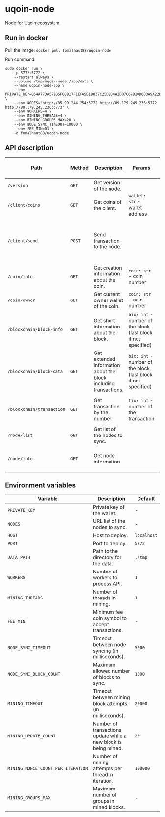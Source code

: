 # uqoin-node

Node for Uqoin ecosystem.

## Run in docker

Pull the image: `docker pull fomalhaut88/uqoin-node`

Run command:

```
sudo docker run \
    -p 5772:5772 \
    --restart always \
    --volume /tmp/uqoin-node:/app/data \
    --name uqoin-node-app \
    --env PRIVATE_KEY=054A773A579D5F08817F1EFA5B19837C25DBB4A2D07C67D10D683A9A22B6D96A \
    --env NODES="http://85.99.244.254:5772 http://89.179.245.236:5772 http://89.179.245.236:5773" \
    --env WORKERS=4 \
    --env MINING_THREADS=4 \
    --env MINING_GROUPS_MAX=20 \
    --env NODE_SYNC_TIMEOUT=10000 \
    --env FEE_MIN=D1 \
    -d fomalhaut88/uqoin-node
```

## API description

| Path | Method | Description | Params | Input body example | Output body example |
|---|---|---|---|---|---|
| `/version` | `GET` | Get version of the node. | | | `{"version": "1.0.0"}` |
| `/client/coins` | `GET` | Get coins of the client. | `wallet: str` - wallet address | | `{35: [...], ...}` |
| `/client/send` | `POST` | Send transaction to the node. | | `[{"coin": "...", "addr": "...", "sign_r": "...", "sign_s": "..."}, ...]` | |
| `/coin/info` | `GET` | Get creation information about the coin. | `coin: str` - coin number | | `{"order": ..., "tix": ..., "bix": ...}` |
| `/coin/owner` | `GET` | Get current owner wallet of the coin. | `coin: str` - coin number | | `{"wallet": ...}` |
| `/blockchain/block-info` | `GET` | Get short information about the block. | `bix: int` - number of the block (last block if not specified) | | `{"bix": ..., "offset": ..., "hash": ...}` |
| `/blockchain/block-data` | `GET` | Get extended information about the block including transactions. | `bix: int` - number of the block (last block if not specified) | | `{"bix": ..., "block": {...}, "transactions": [...]}` |
| `/blockchain/transaction` | `GET` | Get transaction by the number. | `tix: int` - number of the transaction | | `{"coin": "...", "addr": "...", "sign_r": "...", "sign_s": "..."}` |
| `/node/list` | `GET` | Get list of the nodes to sync. | | | `[...]` |
| `/node/info` | `GET` | Get node information. | | | `{"wallet": "...", "fee": "...", "lite_mode": "..."}` |

## Environment variables

| Variable | Description | Default |
|---|---|---|
| `PRIVATE_KEY` | Private key of the wallet. | - |
| `NODES` | URL list of the nodes to sync. | - |
| `HOST` | Host to deploy. | `localhost` |
| `PORT` | Port to deploy. | `5772` |
| `DATA_PATH` | Path to the directory for the data. | `./tmp` |
| `WORKERS` | Number of workers to process API. | `1` |
| `MINING_THREADS` | Number of threads in mining. | `1` |
| `FEE_MIN` | Minimum fee coin symbol to accept transactions. | - |
| `NODE_SYNC_TIMEOUT` | Timeout between node syncing (in milliseconds). | `5000` |
| `NODE_SYNC_BLOCK_COUNT` | Maximum allowed number of blocks to sync. | `1000` |
| `MINING_TIMEOUT` | Timeout between mining block attempts (in milliseconds). | `20000` |
| `MINING_UPDATE_COUNT` | Number of transactions update while a new block is being mined. | `20` |
| `MINING_NONCE_COUNT_PER_ITERATION` | Number of mining attempts per thread in iteration. | `100000` |
| `MINING_GROUPS_MAX` | Maximum number of groups in mined blocks. | - |
